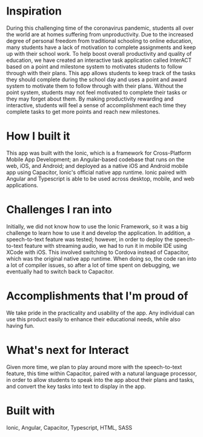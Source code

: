 # Inspiration #
During this challenging time of the coronavirus pandemic, students all over the world are at homes suffering from unproductivity. Due to the increased degree of personal freedom from traditional schooling to online education, many students have a lack of motivation to complete assignments and keep up with their school work. To help boost overall productivity and quality of education, we have created an interactive task application called InterACT based on a point and milestone system to motivates students to follow through with their plans. This app allows students to keep track of the tasks they should complete during the school day and uses a point and award system to motivate them to follow through with their plans. Without the point system, students may not feel motivated to complete their tasks or they may forget about them. By making productivity rewarding and interactive, students will feel a sense of accomplishment each time they complete tasks to get more points and reach new milestones.

# How I built it #
This app was built with the Ionic, which is a framework for Cross-Platform Mobile App Development; an Angular-based codebase that runs on the web, iOS, and Android; and deployed as a native iOS and Android mobile app using Capacitor, Ionic's official native app runtime. Ionic paired with Angular and Typescript is able to be used across desktop, mobile, and web applications.

# Challenges I ran into #
Initially, we did not know how to use the Ionic Framework, so it was a big challenge to learn how to use it and develop the application. In addition, a speech-to-text feature was tested; however, in order to deploy the speech-to-text feature with streaming audio, we had to run it in mobile IDE using XCode with iOS. This involved switching to Cordova instead of Capacitor, which was the original native app runtime. When doing so, the code ran into a lot of compiler issues, so after a lot of time spent on debugging, we eventually had to switch back to Capacitor.

# Accomplishments that I'm proud of #
We take pride in the practicality and usability of the app. Any individual can use this product easily to enhance their educational needs, while also having fun.

# What's next for Interact #
Given more time, we plan to play around more with the speech-to-text feature, this time within Capacitor, paired with a natural language processor, in order to allow students to speak into the app about their plans and tasks, and convert the key tasks into text to display in the app.

# Built with #
Ionic, Angular, Capacitor, Typescript, HTML, SASS
